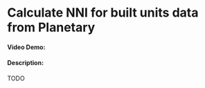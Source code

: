 # Calculate NNI for built units data from Planetary
  #### Video Demo:  <URL HERE>
  #### Description:
TODO
